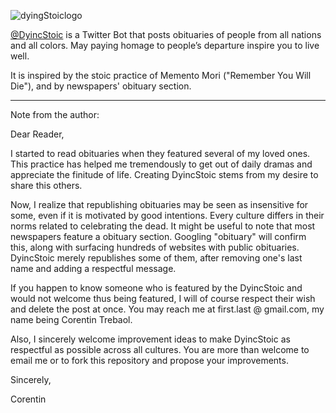 ![dyingStoiclogo](https://user-images.githubusercontent.com/19922852/212551635-b1ce9537-ebd1-4643-a67c-a31a4fabdce0.jpg)


[@DyincStoic](https://twitter.com/DyingStoic) is a Twitter Bot that posts obituaries of people from all nations and all colors. May paying homage to people’s departure inspire you to live well.

It is inspired by the stoic practice of Memento Mori ("Remember You Will Die"), and by newspapers' obituary section.


---

Note from the author: 

Dear Reader,

I started to read obituaries when they featured several of my loved ones. This practice has helped me tremendously to get out of daily dramas and appreciate the finitude of life. Creating DyincStoic stems from my desire to share this others. 

Now, I realize that republishing obituaries may be seen as insensitive for some, even if it is motivated by good intentions. Every culture differs in their norms related to celebrating the dead. It might be useful to note that most newspapers feature a obituary section. Googling "obituary" will confirm this, along with surfacing hundreds of websites with public obituaries. DyincStoic merely republishes some of them, after removing one's last name and adding a respectful message. 

If you happen to know someone who is featured by the DyincStoic and would not welcome thus being featured, I will of course respect their wish and delete the post at once. You may reach me at first.last @ gmail.com, my name being Corentin Trebaol. 

Also, I sincerely welcome improvement ideas to make DyincStoic as respectful as possible across all cultures. You are more than welcome to email me or to fork this repository and propose your improvements.

Sincerely,

Corentin
